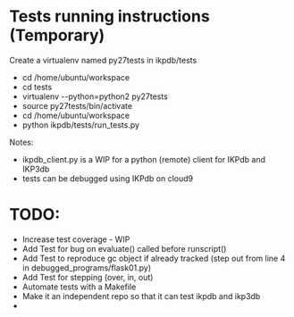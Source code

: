 Tests running instructions (Temporary)
======================================

Create a virtualenv named py27tests in ikpdb/tests
* cd /home/ubuntu/workspace
* cd tests
* virtualenv --python=python2 py27tests
* source py27tests/bin/activate
* cd /home/ubuntu/workspace
* python ikpdb/tests/run_tests.py 


Notes:

* ikpdb_client.py is a WIP for a python (remote) client for IKPdb and IKP3db
* tests can be debugged using IKPdb on cloud9


TODO:
=====

* Increase test coverage - WIP
* Add Test for bug on evaluate() called before runscript()
* Add Test to reproduce gc object if already tracked (step out from line 4 in debugged_programs/flask01.py)
* Add Test for stepping (over, in, out)
* Automate tests with a Makefile
* Make it an independent repo so that it can test ikpdb and ikp3db
* 
